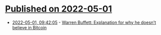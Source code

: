 # [Published on 2022-05-01](index.md)

* [2022-05-01, 09:42:05](https://news.ycombinator.com/item?id=31223528) - [Warren Buffett: Explanation for why he doesn’t believe in Bitcoin](https://www.cnbc.com/2022/04/30/warren-buffett-gives-his-most-expansive-explanation-for-why-he-doesnt-believe-in-bitcoin.html)
